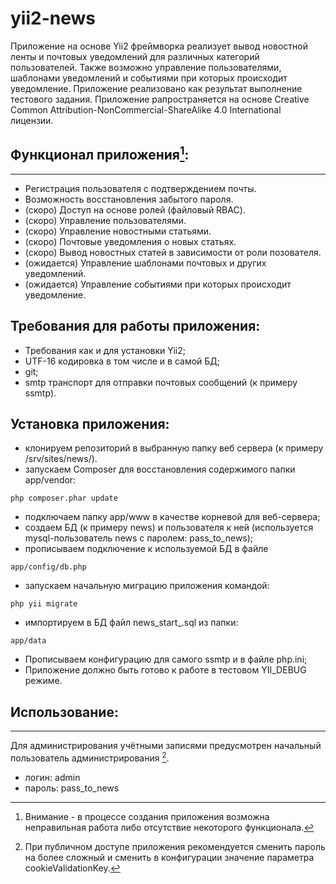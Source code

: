 # yii2-news

Приложение на основе Yii2 фреймворка реализует вывод новостной ленты и почтовых уведомлений для различных категорий пользователей. Также возможно управление пользователями, шаблонами уведомлений и событиями при которых происходит уведомление. Приложение реализовано как результат выполнение тестового задания. Приложение рапространяется на основе Сreative Сommon Attribution-NonCommercial-ShareAlike 4.0 International  лицензии.

## Функционал приложения[^1]:
----------------------
- Регистрация пользователя с подтверждением почты.
- Возможность восстановления забытого пароля.
- (скоро) Доступ на основе ролей (файловый RBAC).
- (скоро) Управление пользователями.
- (скоро) Управление новостными статьями.
- (скоро) Почтовые уведомления о новых статьях.
- (скоро) Вывод новостных статей в зависимости от роли позователя.
- (ожидается) Управление шаблонами почтовых и других уведомлений.
- (ожидается) Управление событиями при которых происходит уведомление.

## Требования для работы приложения:
- Требования как и для установки Yii2;
- UTF-16 кодировка в том числе и в самой БД;
- git;
- smtp транспорт для отправки почтовых сообщений (к примеру ssmtp).

## Установка приложения:
* клонируем репозиторий в выбранную папку веб сервера (к примеру /srv/sites/news/).
* запускаем Composer для восстановления содержимого папки app/vendor:
```
php composer.phar update
```
* подключаем папку app/www в качестве корневой для веб-сервера;
* создаем БД (к примеру news) и пользователя к ней (используется mysql-пользователь news с паролем: pass_to_news);
* прописываем подключение к используемой БД в файле 
```
app/config/db.php
```
* запускаем начальную миграцию приложения командой:
```
php yii migrate
```
* импортируем в БД файл news_start_<date and time>.sql из папки:
```
app/data
```
* Прописываем конфигурацию для самого ssmtp и в файле php.ini;
* Приложение должно быть готово к работе в тестовом YII_DEBUG режиме.

## Использование:
--------------
Для администрирования учётными записями предусмотрен начальный пользователь администрирования [^2].
- логин: admin
- пароль: pass_to_news

[^1]: Внимание - в процессе создания приложения возможна неправильная работа либо отсутствие некоторого функционала.
[^2]: При публичном доступе приложения рекомендуется сменить пароль на более сложный и сменить в конфигурации значение параметра cookieValidationKey. 
